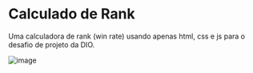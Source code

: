 # Calculado de Rank
Uma calculadora de rank (win rate) usando apenas html, css e js para o desafio de projeto da DIO.

![image](https://github.com/RaulPavani/calculadora-de-rank/assets/40846165/a3ee8590-6166-4688-adfc-2b82040ec675)
